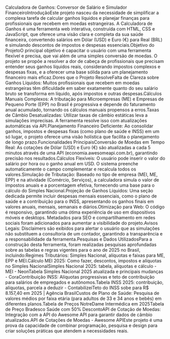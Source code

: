 Calculadora de Ganhos: Conversor de Salário e Simulador FinanceiroIntroduçãoEste projeto nasceu da necessidade de simplificar a complexa tarefa de calcular ganhos líquidos e planejar finanças para profissionais que recebem em moedas estrangeiras. A Calculadora de Ganhos é uma ferramenta web interativa, construída com HTML, CSS e JavaScript, que oferece uma visão clara e completa da sua saúde financeira, convertendo salários em Dólar (USD) e Euro (€) para Real (BRL) e simulando descontos de impostos e despesas essenciais.Objetivo do ProjetoO principal objetivo é capacitar o usuário com uma ferramenta flexível e precisa, que vai além de uma simples conversão de moedas. O projeto se propõe a resolver a dor de cabeça de profissionais que precisam entender seus ganhos líquidos reais, considerando impostos complexos e despesas fixas, e a oferecer uma base sólida para um planejamento financeiro mais eficaz.Dores que o Projeto ResolveFalta de Clareza sobre Ganhos Líquidos: Muitos profissionais que recebem em moedas estrangeiras têm dificuldade em saber exatamente quanto do seu salário bruto se transforma em líquido, após impostos e outras despesas.Cálculos Manuais Complexos: A tributação para Microempresas (ME) e Empresas de Pequeno Porte (EPP) no Brasil é progressiva e depende do faturamento anual acumulado, tornando os cálculos manuais propensos a erros.Taxas de Câmbio Desatualizadas: Utilizar taxas de câmbio estáticas leva a simulações imprecisas. A ferramenta resolve isso com atualizações automáticas via API.Planejamento Financeiro Deficiente: Ao consolidar ganhos, impostos e despesas fixas (como plano de saúde e INSS) em um só lugar, o projeto oferece uma visão holística que facilita o planejamento de longo prazo.Funcionalidades PrincipaisConversão de Moedas em Tempo Real: As cotações de Dólar (USD) e Euro (€) são atualizadas a cada 5 minutos através de uma API (economia.awesomeapi.com.br), garantindo precisão nos resultados.Cálculos Flexíveis: O usuário pode inserir o valor do salário por hora ou o ganho anual em USD. O sistema preenche automaticamente o campo complementar e recalcula todos os valores.Simulação de Tributação: Baseado no tipo de empresa (MEI, ME, EPP) e na atividade (Comércio, Serviços), a calculadora simula o valor de impostos anuais e a porcentagem efetiva, fornecendo uma base para o cálculo do Simples Nacional.Projeção de Ganhos Líquidos: Uma seção dedicada permite incluir despesas mensais essenciais, como o plano de saúde e a contribuição para o INSS, apresentando os ganhos finais em valores anuais, mensais, semanais e diários.Otimização para Web: O código é responsivo, garantindo uma ótima experiência de uso em dispositivos móveis e desktops. Metadados para SEO e compartilhamento em redes sociais foram adicionados para aumentar a visibilidade do projeto.Avisos Legais: Disclaimers são exibidos para alertar o usuário que as simulações não substituem a consultoria de um contador, garantindo a transparência e a responsabilidade da ferramenta.Pesquisas e Dados UtilizadosPara a construção desta ferramenta, foram realizadas pesquisas aprofundadas sobre as tabelas e regras vigentes para o ano de 2025 no Brasil, incluindo:Regimes Tributários: Simples Nacional, alíquotas e faixas para ME, EPP e MEI.Cálculo MEI 2025: Como fazer, descontos, impostos e alíquotas no Simples NacionalSimples Nacional 2025: tabela, alíquotas e cálculo - MEI - NeonTabela Simples Nacional 2025 atualizada e principais mudanças - CoraContribuição INSS: Alíquotas progressivas e teto de contribuição para salários de empregados e autônomos.Tabela INSS 2025: contribuição, alíquotas, parcela a deduzir - ContabilizeiTeto do INSS sobe para R$ 8.157,40 em 2025 | Agência BrasilCustos de Plano de Saúde: Pesquisa de valores médios por faixa etária (para adultos de 33 e 34 anos e bebês) em diferentes planos.Tabela de Preços NotreDame Intermédica em 2025Tabela de Preço Bradesco Saúde com 50% DescontoAPI de Cotação de Moedas: Integração com a API do Awesome API para garantir dados de câmbio atualizados.API de Cotações de Moedas - Awesome APIEste projeto é uma prova da capacidade de combinar programação, pesquisa e design para criar soluções práticas que atendem a necessidades reais.
